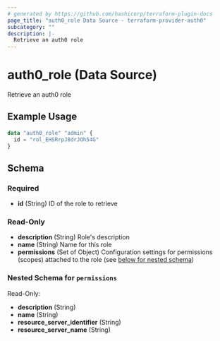 ```yaml
---
# generated by https://github.com/hashicorp/terraform-plugin-docs
page_title: "auth0_role Data Source - terraform-provider-auth0"
subcategory: ""
description: |-
  Retrieve an auth0 role
---
```


# auth0_role (Data Source)

Retrieve an auth0 role

## Example Usage

```terraform
data "auth0_role" "admin" {
  id = "rol_EHSRrpJ8drJOh54G"
}
```

<!-- schema generated by tfplugindocs -->
## Schema

### Required

- **id** (String) ID of the role to retrieve

### Read-Only

- **description** (String) Role's description
- **name** (String) Name for this role
- **permissions** (Set of Object) Configuration settings for permissions (scopes) attached to the role (see [below for nested schema](#nestedatt--permissions))

<a id="nestedatt--permissions"></a>
### Nested Schema for `permissions`

Read-Only:

- **description** (String)
- **name** (String)
- **resource_server_identifier** (String)
- **resource_server_name** (String)


